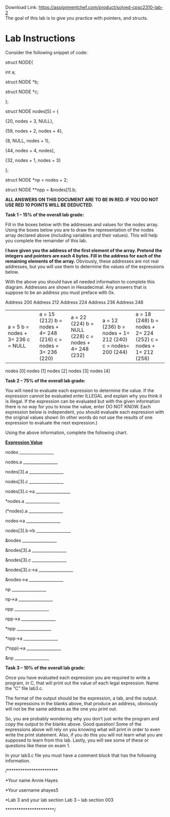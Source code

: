 Download Link: https://assignmentchef.com/product/solved-cpsc2310-lab-2
<br>
The goal of this lab is to give you practice with pointers, and structs.

<h1>Lab Instructions</h1>

Consider the following snippet of code:

struct NODE{

int a;

struct NODE *b;

struct NODE *c;

};




struct NODE    nodes[5] = {

{20,      nodes + 3,        NULL},

{59,      nodes + 2,        nodes + 4},

{8,        NULL,               nodes + 1},

{44,      nodes + 4,        nodes},

{32,      nodes + 1,        nodes + 3}

};




struct NODE  *np  = nodes + 2;

struct NODE  **npp = &amp;nodes[1].b;







<strong>ALL ANSWERS ON THIS DOCUMENT ARE TO BE IN RED. IF YOU DO NOT USE RED 10 POINTS WILL BE DEDUCTED. </strong>

<strong>Task 1 – 15% of the overall lab grade:</strong>

Fill in the boxes below with the addresses and values for the nodes array. Using the boxes below you are to draw the representation of the nodes array declared above (including variables and their values). This will help you complete the remainder of this lab.

<strong>I have given you the address of the first element of the array. Pretend the integers and pointers are each 4 bytes. Fill in the address for each of the remaining elements of the array. </strong>Obviously, these addresses are not real addresses, but you will use them to determine the values of the expressions below.




With the above you should have all needed information to complete this diagram. Addresses are shown in Hexadecimal. Any answers that is suppose to be an address you must preface with 0x.

Address 200            Address 212              Address 224             Address 236             Address 248

<table>

 <tbody>

  <tr>

   <td width="125">a = 5  b = nodes + 3= 236  c = NULL  </td>

   <td width="125">a = 15 (212)  b = nodes + 4= 248 (216)  c = nodes + 3= 236 (220) </td>

   <td width="125">a = 22 (224)  b = NULL (228)   c = nodes + 4= 248 (232)  </td>

   <td width="125">a = 12 (236)  b = nodes + 1= 212 (240)  c = nodes= 200 (244)  </td>

   <td width="125">a = 18 (248)  b = nodes + 2= 224 (252)  c = nodes + 1= 212 (256) </td>

  </tr>

 </tbody>

</table>

nodes [0]                  nodes [1]                   nodes [2]                  nodes [3]                 nodes [4]







<strong>Task 2 – 75% of the overall lab grade:</strong>

You will need to evaluate each expression to determine the value. If the expression cannot be evaluated enter ILLEGAL and explain why you think it is illegal. If the expression can be evaluated but with the given information there is no way for you to know the value, enter DO NOT KNOW. Each expression below is independent, you should evaluate each expression with the original values shown (In other words do not use the results of one expression to evaluate the next expression.)













Using the above information, complete the following chart.




<strong><u>Expression                                                      Value</u></strong>




nodes                                       _________________

nodes.a                                    _________________

nodes[3].a                               _________________

nodes[3].c                               _________________

nodes[3].c-&gt;a                          _________________

*nodes.a                                  _________________

(*nodes).a                               _________________

nodes-&gt;a                                 _________________

nodes[3].b-&gt;b                          _________________

&amp;nodes                                    _________________

&amp;nodes[3].a                            _________________

&amp;nodes[3].c                             _________________

&amp;nodes[3].c-&gt;a                       _________________

&amp;nodes-&gt;a                               _________________

np                                            _________________

np-&gt;a                                       _________________

npp                                          _________________

npp-&gt;a                                     _________________

*npp                                        _________________

*npp-&gt;a                                   _________________

(*npp)-&gt;a                                _________________

&amp;np                                         _________________




<strong>Task 3 – 10% of the overall lab grade:</strong>

Once you have evaluated each expression you are required to write a program, in C, that will print out the value of each legal expression.  Name the “C” file lab3.c.

The format of the output should be the expression, a tab, and the output. The expressions in the blanks above, that produce an address, obviously will not be the same address as the one you print out.




So, you are probably wondering why you don’t just write the program and copy the output to the blanks above. Good question! Some of the expressions above will rely on you knowing what will print in order to even write the print statement.  Also, if you do this you will not learn what you are supposed to learn from this lab. Lastly, you will see some of these or questions like these on exam 1.




In your lab3.c file you must have a comment block that has the following information.




/***********************

*Your name Annie Hayes

*Your username ahayes5

*Lab 3 and your lab section Lab 3 – lab section 003

**********************/